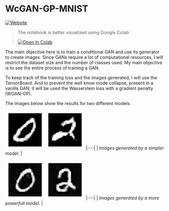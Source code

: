 # WcGAN-GP-MNIST

[![Website](https://img.shields.io/badge/Site%20Pessoal-RGivisiez-red?style=flat&for-the-badge&logo=github)][mysite]

> The notebook is better visualized using Google Colab:
> 
>  <a href="https://colab.research.google.com/github/RGivisiez/WcGAN-GP-MNIST/blob/main/WcGAN_GP_(MNIST).ipynb" target="_parent"><img src="https://colab.research.google.com/assets/colab-badge.svg" alt="Open In Colab"/></a>

The main objective here is to train a conditional GAN and use its generator to create images. Since GANs require a lot of computational resources, I will restrict the dataset size and the number of classes used. My main objective is to see the entire process of training a GAN.

To keep track of the training loss and the images generated, I will use the TensorBoard. And to prevent the well know mode collapse, present in a vanilla GAN, it will be used the Wasserstein loss with a gradient penalty (WGAN-GP).

The images below show the results for two different models:

![0-2-model-1](img/model1.png)
|:--:| 
| *Images generated by a simpler model.* |

![0-2-model-2](img/model2.png)
|:--:| 
| *Images generated by a more powerfull model.* |

[mysite]: https://rgivisiez.github.io/
